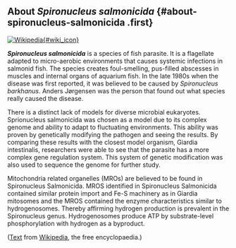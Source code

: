 About *Spironucleus salmonicida* {#about-spironucleus-salmonicida .first}
--------------------------------

[![Wikipedia](/img/wikipedia_logo_v2_en.png){#wiki_icon}](http://en.wikipedia.org/wiki/Spironucleus_salmonicida)

***Spironucleus salmonicida*** is a species of fish parasite. It is a
flagellate adapted to micro-aerobic environments that causes systemic
infections in salmonid fish. The species creates foul-smelling,
pus-filled abscesses in muscles and internal organs of aquarium fish. In
the late 1980s when the disease was first reported, it was believed to
be caused by *Spironucleus barkhanus*. Anders Jørgensen was the person
that found out what species really caused the disease.

There is a distinct lack of models for diverse microbial eukaryotes.
Sprionucleus salmonicida was chosen as a model due to its complex genome
and ability to adapt to fluctuating environments. This ability was
proven by genetically modifying the pathogen and seeing the results. By
comparing these results with the closest model organism, Giardia
intestinalis, researchers were able to see that the parasite has a more
complex gene regulation system. This system of genetic modification was
also used to sequence the genome for further study.

Mitochondria related organelles (MROs) are believed to be found in
Spironucleus Salmonicida. MROS identified in Spironucleus Salmonicida
contained similar protein import and Fe-S machinery as in Giardia
mitosomes and the MROS contained the enzyme characteristics similar to
hydrogenosomes. Thereby affirming hydrogen production is prevalent in
the Spironucleus genus. Hydrogenosomes produce ATP by substrate-level
phosphorylation with hydrogen as a byproduct.

([Text](http://en.wikipedia.org/wiki/Spironucleus_salmonicida) from
[Wikipedia](http://en.wikipedia.org/), the free encyclopaedia.)
